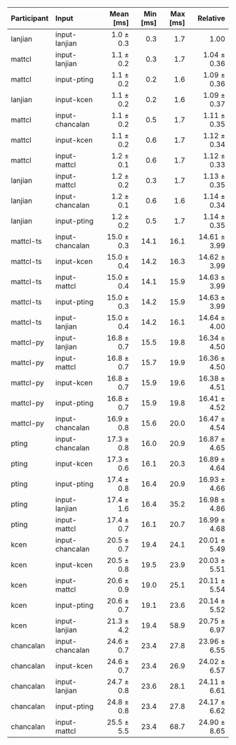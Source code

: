 | Participant | Input | Mean [ms] | Min [ms] | Max [ms] | Relative |
|:---|:---|---:|---:|---:|---:|
| lanjian | input-lanjian | 1.0 ± 0.3 | 0.3 | 1.7 | 1.00 |
| mattcl | input-lanjian | 1.1 ± 0.2 | 0.3 | 1.7 | 1.04 ± 0.36 |
| mattcl | input-pting | 1.1 ± 0.2 | 0.2 | 1.6 | 1.09 ± 0.36 |
| lanjian | input-kcen | 1.1 ± 0.2 | 0.2 | 1.6 | 1.09 ± 0.37 |
| mattcl | input-chancalan | 1.1 ± 0.2 | 0.5 | 1.7 | 1.11 ± 0.35 |
| mattcl | input-kcen | 1.1 ± 0.2 | 0.6 | 1.7 | 1.12 ± 0.34 |
| mattcl | input-mattcl | 1.2 ± 0.1 | 0.6 | 1.7 | 1.12 ± 0.33 |
| lanjian | input-mattcl | 1.2 ± 0.2 | 0.3 | 1.7 | 1.13 ± 0.35 |
| lanjian | input-chancalan | 1.2 ± 0.1 | 0.6 | 1.6 | 1.14 ± 0.34 |
| lanjian | input-pting | 1.2 ± 0.2 | 0.5 | 1.7 | 1.14 ± 0.35 |
| mattcl-ts | input-chancalan | 15.0 ± 0.3 | 14.1 | 16.1 | 14.61 ± 3.99 |
| mattcl-ts | input-kcen | 15.0 ± 0.4 | 14.2 | 16.3 | 14.62 ± 3.99 |
| mattcl-ts | input-mattcl | 15.0 ± 0.4 | 14.1 | 15.9 | 14.63 ± 3.99 |
| mattcl-ts | input-pting | 15.0 ± 0.3 | 14.2 | 15.9 | 14.63 ± 3.99 |
| mattcl-ts | input-lanjian | 15.0 ± 0.4 | 14.2 | 16.1 | 14.64 ± 4.00 |
| mattcl-py | input-lanjian | 16.8 ± 0.7 | 15.5 | 19.8 | 16.34 ± 4.50 |
| mattcl-py | input-mattcl | 16.8 ± 0.7 | 15.7 | 19.9 | 16.36 ± 4.50 |
| mattcl-py | input-kcen | 16.8 ± 0.7 | 15.9 | 19.6 | 16.38 ± 4.51 |
| mattcl-py | input-pting | 16.8 ± 0.7 | 15.9 | 19.8 | 16.41 ± 4.52 |
| mattcl-py | input-chancalan | 16.9 ± 0.8 | 15.6 | 20.0 | 16.47 ± 4.54 |
| pting | input-chancalan | 17.3 ± 0.8 | 16.0 | 20.9 | 16.87 ± 4.65 |
| pting | input-kcen | 17.3 ± 0.6 | 16.1 | 20.3 | 16.89 ± 4.64 |
| pting | input-pting | 17.4 ± 0.8 | 16.4 | 20.9 | 16.93 ± 4.66 |
| pting | input-lanjian | 17.4 ± 1.6 | 16.4 | 35.2 | 16.98 ± 4.86 |
| pting | input-mattcl | 17.4 ± 0.7 | 16.1 | 20.7 | 16.99 ± 4.68 |
| kcen | input-chancalan | 20.5 ± 0.7 | 19.4 | 24.1 | 20.01 ± 5.49 |
| kcen | input-kcen | 20.5 ± 0.8 | 19.5 | 23.9 | 20.03 ± 5.51 |
| kcen | input-mattcl | 20.6 ± 0.9 | 19.0 | 25.1 | 20.11 ± 5.54 |
| kcen | input-pting | 20.6 ± 0.7 | 19.1 | 23.6 | 20.14 ± 5.52 |
| kcen | input-lanjian | 21.3 ± 4.2 | 19.4 | 58.9 | 20.75 ± 6.97 |
| chancalan | input-chancalan | 24.6 ± 0.7 | 23.4 | 27.8 | 23.96 ± 6.55 |
| chancalan | input-kcen | 24.6 ± 0.7 | 23.4 | 26.9 | 24.02 ± 6.57 |
| chancalan | input-lanjian | 24.7 ± 0.8 | 23.6 | 28.1 | 24.11 ± 6.61 |
| chancalan | input-pting | 24.8 ± 0.8 | 23.4 | 27.8 | 24.17 ± 6.62 |
| chancalan | input-mattcl | 25.5 ± 5.5 | 23.4 | 68.7 | 24.90 ± 8.65 |
